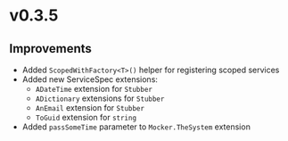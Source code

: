 # v0.3.5

## Improvements

- Added `ScopedWithFactory<T>()` helper for registering scoped services
- Added new ServiceSpec extensions:
  - `ADateTime` extension for `Stubber`
  - `ADictionary` extensions for `Stubber`
  - `AnEmail` extension for `Stubber`
  - `ToGuid` extension for `string`
- Added `passSomeTime` parameter to `Mocker.TheSystem` extension
